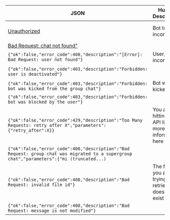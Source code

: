 | JSON         | Human Description| Action needed?    | Methods raising |
|--------------|------------------|-------------------|-----------------|
|[Unauthorized](errors/json/unauthorized.json)|Bot token is incorrect|Correct your bot token and try again|any|
|[Bad Request: chat not found"](errors/json/bad-request-chat-not-found.json )|||any|
|`{"ok":false,"error_code":400,"description":"[Error]: Bad Request: user not found"}`|User_id is incorrect|Correct user_id|any|
|`{"ok":false,"error_code":403,"description":"Forbidden: user is deactivated"} `|||SendMessage<br />any(?)|
|`{"ok":false,"error_code":403,"description":"Forbidden: bot was kicked from the group chat"}`|Bot was kicked|Delete chat_id on your side|SendMessage|
|`{"ok":false,"error_code":403,"description":"Forbidden: bot was blocked by the user"}`|||any|
|`{"ok":false,"error_code":429,"description":"Too Many Requests: retry after X","parameters":{"retry_after":X}}`|You are hitting the API limit, more information here||SendMessage|
|`{"ok":false,"error_code":400,"description":"Bad Request: group chat was migrated to a supergroup chat","parameters":{"mi (truncated...)`||SendMessage|
|`{"ok":false,"error_code":400,"description":"Bad Request: invalid file id"}`| The file id you are trying to retrieve doesn't exist|Try to call getFile before downloading|GetFile|
|`{"ok":false,"error_code":400,"description":"Bad Request: message is not modified"}`|||EditMessageText|
